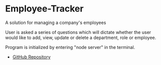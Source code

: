 # Employee-Tracker
A solution for managing a company's employees

User is asked a series of questions which will dictate whether the user would like to add, view, update or delete a department, role or employee.

Program is initialized by entering "node server" in the terminal.

- [GitHub Repository](https://github.com/ehunter7/Employee-Tracker)